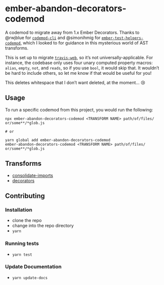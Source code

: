 # ember-abandon-decorators-codemod


A codemod to migrate away from 1.x Ember Decorators. Thanks to @rwjblue for [`codemod-cli`](https://github.com/rwjblue/codemod-cli) and @simonihmig for [`ember-test-helpers-codemod`](https://github.com/simonihmig/ember-test-helpers-codemod), which I looked to for guidance in this mysterious world of AST transforms.

This is set up to migrate [`travis-web`](https://github.com/travis-ci/travis-web), so it’s not universally-applicable. For instance, the codebase only uses four unary computed property macros: `alias`, `empty`, `not`, and `reads`, so if you use `bool`, it would skip that. It wouldn’t be hard to include others, so let me know if that would be useful for you!

This deletes whitespace that I don’t want deleted, at the moment… 😢

## Usage

To run a specific codemod from this project, you would run the following:

```
npx ember-abandon-decorators-codemod <TRANSFORM NAME> path/of/files/ or/some**/*glob.js

# or

yarn global add ember-abandon-decorators-codemod
ember-abandon-decorators-codemod <TRANSFORM NAME> path/of/files/ or/some**/*glob.js
```

## Transforms

<!--TRANSFORMS_START-->
* [consolidate-imports](transforms/consolidate-imports/README.md)
* [decorators](transforms/decorators/README.md)
<!--TRANSFORMS_END-->

## Contributing

### Installation

* clone the repo
* change into the repo directory
* `yarn`

### Running tests

* `yarn test`

### Update Documentation

* `yarn update-docs`